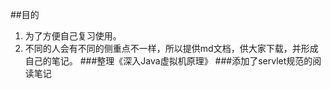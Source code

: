 ##目的
1. 为了方便自己复习使用。
2. 不同的人会有不同的侧重点不一样，所以提供md文档，供大家下载，并形成自己的笔记。
###整理《深入Java虚拟机原理》
###添加了servlet规范的阅读笔记
